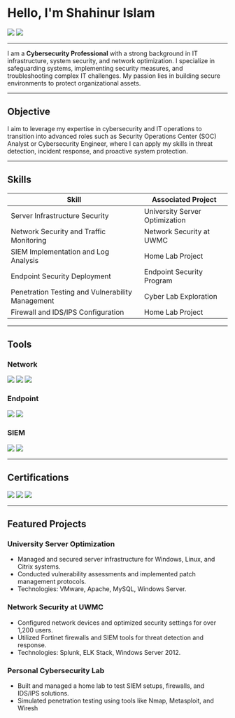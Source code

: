 
# Hello, I'm Shahinur Islam  
<a href="https://www.linkedin.com/in/shahinur-islam-seattle/"><img src="https://img.shields.io/badge/-LinkedIn-0072b1?&style=for-the-badge&logo=linkedin&logoColor=white" /></a>
<a href="mailto:shahin203@hotmail.com"><img src="https://img.shields.io/badge/-Email-D14836?&style=for-the-badge&logo=Gmail&logoColor=white" /></a>

---

I am a **Cybersecurity Professional** with a strong background in IT infrastructure, system security, and network optimization. I specialize in safeguarding systems, implementing security measures, and troubleshooting complex IT challenges. My passion lies in building secure environments to protect organizational assets.

---

## Objective  
I aim to leverage my expertise in cybersecurity and IT operations to transition into advanced roles such as Security Operations Center (SOC) Analyst or Cybersecurity Engineer, where I can apply my skills in threat detection, incident response, and proactive system protection.

---

## Skills  

| **Skill**                                   | **Associated Project**         |
|---------------------------------------------|---------------------------------|
| Server Infrastructure Security              | University Server Optimization |
| Network Security and Traffic Monitoring     | Network Security at UWMC       |
| SIEM Implementation and Log Analysis        | Home Lab Project               |
| Endpoint Security Deployment                | Endpoint Security Program      |
| Penetration Testing and Vulnerability Management | Cyber Lab Exploration         |
| Firewall and IDS/IPS Configuration          | Home Lab Project               |

---

## Tools  

### **Network**
<div>
    <img src="https://img.shields.io/badge/-Wireshark-1679A7?&style=for-the-badge&logo=Wireshark&logoColor=white" />
    <img src="https://img.shields.io/badge/-Snort-EF3B2D?&style=for-the-badge&logo=Suricata&logoColor=white" />
    <img src="https://img.shields.io/badge/-Zeek-777BB4?&style=for-the-badge&logo=Zeek&logoColor=white" />
</div>

### **Endpoint**
<div>
    <img src="https://img.shields.io/badge/-Microsoft_Defender_for_Endpoint-00A4EF?&style=for-the-badge&logo=Microsoft&logoColor=white" />
    <img src="https://img.shields.io/badge/-Velociraptor-4B275F?&style=for-the-badge&logo=Velociraptor&logoColor=white" />
</div>

### **SIEM**
<div>
    <img src="https://img.shields.io/badge/-Splunk-000000?&style=for-the-badge&logo=Splunk&logoColor=white" />
    <img src="https://img.shields.io/badge/-Elastic-005571?&style=for-the-badge&logo=Elastic&logoColor=white" />
</div>

---

## Certifications  

<div>
<a href="https://www.credly.com/badges/77286256-b395-4bab-a584-8c1c959eda8b/linked_in_profile"><img src="https://img.shields.io/badge/-CCNA-1572B6?&style=for-the-badge&logo=Cisco&logoColor=white" /></a>
<a href="https://www.credly.com/badges/77286256-b395-4bab-a584-8c1c959eda8b/linked_in_profile"><img src="https://img.shields.io/badge/-Microsoft_Certified-0078D4?&style=for-the-badge&logo=Microsoft&logoColor=white" /></a>
<a href="https://www.credly.com/badges/77286256-b395-4bab-a584-8c1c959eda8b/linked_in_profile"><img src="https://img.shields.io/badge/-Fortinet-EE3124?&style=for-the-badge&logo=Fortinet&logoColor=white" /></a>
</div>

---

## Featured Projects  

### **University Server Optimization**  
- Managed and secured server infrastructure for Windows, Linux, and Citrix systems.  
- Conducted vulnerability assessments and implemented patch management protocols.  
- Technologies: VMware, Apache, MySQL, Windows Server.  

### **Network Security at UWMC**  
- Configured network devices and optimized security settings for over 1,200 users.  
- Utilized Fortinet firewalls and SIEM tools for threat detection and response.  
- Technologies: Splunk, ELK Stack, Windows Server 2012.  

### **Personal Cybersecurity Lab**  
- Built and managed a home lab to test SIEM setups, firewalls, and IDS/IPS solutions.  
- Simulated penetration testing using tools like Nmap, Metasploit, and Wiresh
